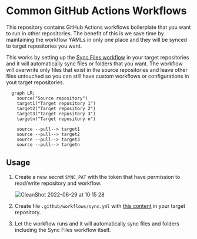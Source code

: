 # Common GitHub Actions Workflows

This repository contains GitHub Actions workflows boilerplate that you want to run in other repositories. The benefit of this is we save time by maintaining the workflow YAMLs in only one place and they will be synced to target repositories you want.

This works by setting up the [Sync Files workflow](.github/workflows/sync.yml) in your target repositories and it will automatically sync files or folders that you want. The workflow will overwrite only files that exist in the source repositories and leave other files untouched so you can still have custom workflows or configurations in yout target repositories.

```mermaid
  graph LR;
    source("Source repository")
    target1("Target repository 1")
    target2("Target repository 2")
    target3("Target repository 3")
    targetn("Target repository n")

    source --pull--> target1
    source --pull--> target2
    source --pull--> target3
    source --pull--> targetn
```

## Usage

1. Create a new secret `SYNC_PAT` with the token that have permission to read/write repository and workflow.

    ![CleanShot 2022-06-29 at 10 15 28](https://user-images.githubusercontent.com/24604485/176343541-0bc82c53-8aca-427a-b5b7-fab7d68feafc.png)

2. Create file `.github/workflows/sync.yml` with [this content](.github/workflows/sync.yml) in your target repository.

3. Let the workflow runs and it will automatically sync files and folders including the Sync Files workflow itself.
